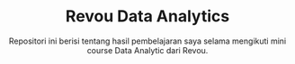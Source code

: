 <h1 align="center">Revou Data Analytics</h1>

<p align="center">
  Repositori ini berisi tentang hasil pembelajaran saya selama mengikuti mini course Data Analytic dari Revou.
</p>
